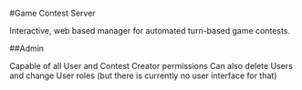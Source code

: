 #Game Contest Server

Interactive, web based manager for automated turn-based game contests.

##Admin

Capable of all User and Contest Creator permissions
Can also delete Users and change User roles (but there is currently no user interface for that)

